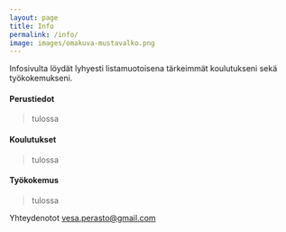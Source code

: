 ```yaml
---
layout: page
title: Info
permalink: /info/
image: images/omakuva-mustavalko.png
---
```


Infosivulta löydät lyhyesti listamuotoisena tärkeimmät koulutukseni sekä työkokemukseni.

#### Perustiedot

> tulossa

#### Koulutukset

> tulossa

#### Työkokemus

> tulossa

Yhteydenotot vesa.perasto@gmail.com
